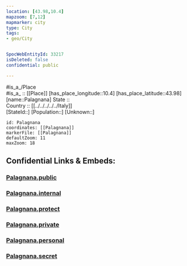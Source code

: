 ```yaml
---
location: [43.98,10.4] 
mapzoom: [7,12] 
mapmarker: city 
type: City
tags:
- geo/City


SpocWebEntityId: 33217
isDeleted: false
confidential: public

---
```

#is_a_/Place  
#is_a_ :: [[Place]] 
[has_place_longitude::10.4] 
[has_place_latitude::43.98] 
[name::Palagnana] 
State ::  
Country :: [[../../../../../Italy]]  
[StateId::] 
[Population::] 
[Unknown::] 


```leaflet
id: Palagnana
coordinates: [[Palagnana]] 
markerFile: [[Palagnana]] 
defaultZoom: 11 
maxZoom: 18
```


## Confidential Links & Embeds: 

### [Palagnana.public](/_public/\Earth\Continent\Europe\Europe~South\Italy\regions~Italy\Tuscany\Lucca.Province\CityPalagnana.public.md) 

### [Palagnana.internal](/_internal/\Earth\Continent\Europe\Europe~South\Italy\regions~Italy\Tuscany\Lucca.Province\CityPalagnana.internal.md) 

### [Palagnana.protect](/_protect/\Earth\Continent\Europe\Europe~South\Italy\regions~Italy\Tuscany\Lucca.Province\CityPalagnana.protect.md) 

### [Palagnana.private](/_private/\Earth\Continent\Europe\Europe~South\Italy\regions~Italy\Tuscany\Lucca.Province\CityPalagnana.private.md) 

### [Palagnana.personal](/_personal/\Earth\Continent\Europe\Europe~South\Italy\regions~Italy\Tuscany\Lucca.Province\CityPalagnana.personal.md) 

### [Palagnana.secret](/_secret/\Earth\Continent\Europe\Europe~South\Italy\regions~Italy\Tuscany\Lucca.Province\CityPalagnana.secret.md)

